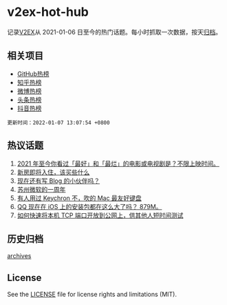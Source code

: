 # v2ex-hot-hub

 记录[V2EX](https://www.v2ex.com/)从 2021-01-06 日至今的热门话题。每小时抓取一次数据，按天[归档](archives)。
 
 ## 相关项目

- [GitHub热榜](https://github.com/snaildev/github-hot-hub)
- [知乎热榜](https://github.com/snaildev/zhihu-hot-hub)
- [微博热榜](https://github.com/snaildev/weibo-hot-hub)
- [头条热榜](https://github.com/snaildev/toutiao-hot-hub)
- [抖音热榜](https://github.com/snaildev/douyin-hot-hub)


 `更新时间：2022-01-07 13:07:54 +0800`

## 热议话题

1. [2021 年至今你看过「最好」和「最烂」的电影或电视剧是？不限上映时间。](https://www.v2ex.com/t/826710)
1. [新房即将入住，该买些什么](https://www.v2ex.com/t/826574)
1. [现在还有写 Blog 的小伙伴吗？](https://www.v2ex.com/t/826665)
1. [苏州微软的一周年](https://www.v2ex.com/t/826573)
1. [有人用过 Keychron 不，吹的 Mac 最友好键盘](https://www.v2ex.com/t/826707)
1. [QQ 现在在 iOS 上的安装包都在这么大了吗？ 879M。](https://www.v2ex.com/t/826683)
1. [如何快速将本机 TCP 端口开放到公网上，供其他人短时间测试](https://www.v2ex.com/t/826587)

## 历史归档

[archives](archives)

## License

See the [LICENSE](LICENSE) file for license rights and limitations (MIT).
